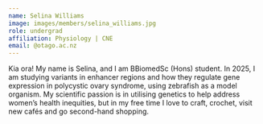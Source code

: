 ```yaml
---
name: Selina Williams
image: images/members/selina_williams.jpg
role: undergrad
affiliation: Physiology | CNE
email: @otago.ac.nz
---
```


Kia ora! My name is Selina, and I am BBiomedSc (Hons) student. In 2025, I am studying variants in enhancer regions and how they regulate gene expression in polycystic ovary syndrome, using zebrafish as a model organism. My scientific passion is in utilising genetics to help address women’s health inequities, but in my free time I love to craft, crochet, visit new cafés and go second-hand shopping.
